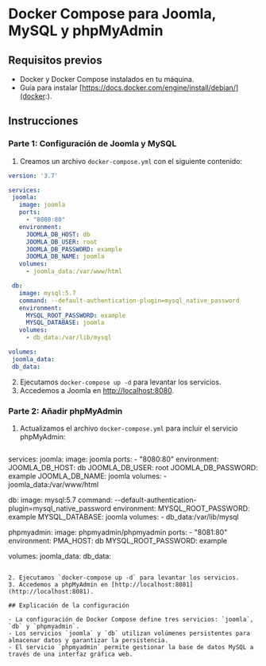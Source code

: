 # Docker Compose para Joomla, MySQL y phpMyAdmin

## Requisitos previos

- Docker y Docker Compose instalados en tu máquina.
- Guía para instalar [https://docs.docker.com/engine/install/debian/](docker:).

## Instrucciones

### Parte 1: Configuración de Joomla y MySQL

1. Creamos un archivo `docker-compose.yml` con el siguiente contenido:

 ```yaml
 version: '3.7'

services:
  joomla:
    image: joomla
    ports:
      - "8080:80"
    environment:
      JOOMLA_DB_HOST: db
      JOOMLA_DB_USER: root
      JOOMLA_DB_PASSWORD: example
      JOOMLA_DB_NAME: joomla
    volumes:
      - joomla_data:/var/www/html

  db:
    image: mysql:5.7
    command: --default-authentication-plugin=mysql_native_password
    environment:
      MYSQL_ROOT_PASSWORD: example
      MYSQL_DATABASE: joomla
    volumes:
      - db_data:/var/lib/mysql

volumes:
  joomla_data:
  db_data:

```

2. Ejecutamos `docker-compose up -d` para levantar los servicios.
3. Accedemos a Joomla en [http://localhost:8080](http://localhost:8080).

### Parte 2: Añadir phpMyAdmin

1. Actualizamos el archivo `docker-compose.yml` para incluir el servicio phpMyAdmin:

    ```yaml
services:
  joomla:
    image: joomla
    ports:
      - "8080:80"
    environment:
      JOOMLA_DB_HOST: db
      JOOMLA_DB_USER: root
      JOOMLA_DB_PASSWORD: example
      JOOMLA_DB_NAME: joomla
    volumes:
      - joomla_data:/var/www/html

  db:
    image: mysql:5.7
    command: --default-authentication-plugin=mysql_native_password
    environment:
      MYSQL_ROOT_PASSWORD: example
      MYSQL_DATABASE: joomla
    volumes:
      - db_data:/var/lib/mysql

  phpmyadmin:
    image: phpmyadmin/phpmyadmin
    ports:
      - "8081:80"
    environment:
      PMA_HOST: db
      MYSQL_ROOT_PASSWORD: example

volumes:
  joomla_data:
  db_data:
  
```

2. Ejecutamos `docker-compose up -d` para levantar los servicios.
3. Accedemos a phpMyAdmin en [http://localhost:8081](http://localhost:8081).

## Explicación de la configuración

- La configuración de Docker Compose define tres servicios: `joomla`, `db` y `phpmyadmin`.
- Los servicios `joomla` y `db` utilizan volúmenes persistentes para almacenar datos y garantizar la persistencia.
- El servicio `phpmyadmin` permite gestionar la base de datos MySQL a través de una interfaz gráfica web.
